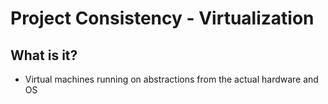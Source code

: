 # Project Consistency - Virtualization

## What is it?

* Virtual machines running on abstractions from the actual hardware and OS

